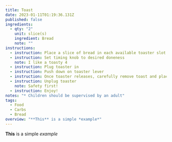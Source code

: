 ```yaml
---
title: Toast
date: 2023-01-11T01:19:36.131Z
published: false
ingredients:
  - qty: "2"
    unit: slice(s)
    ingredient: Bread
    note: ""
instructions:
  - instruction: Place a slice of bread in each available toaster slot
  - instruction: Set timing knob to desired doneness
    note: I like a toasty 4
  - instruction: Plug toaster in
  - instruction: Push down on toaster lever
  - instruction: Once toaster releases, carefully remove toast and place on serving plate
  - instruction: Unplug toaster
    note: Safety first!
  - instruction: Enjoy!
notes: "* Children should be supervised by an adult"
tags:
  - Food
  - Carbs
  - Bread
overview: "**This** is a simple *example*"
---
```

**This** is a simple *example*